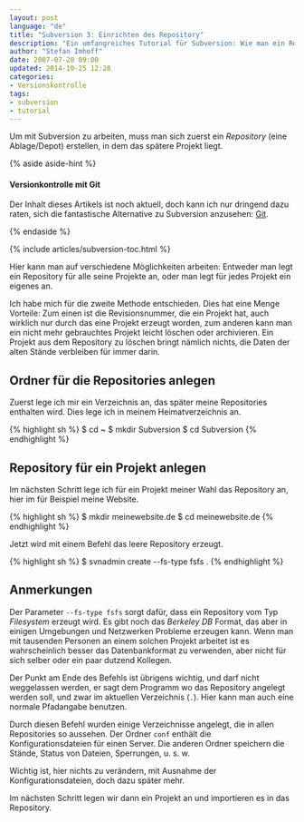 ```yaml
---
layout: post
language: "de"
title: "Subversion 3: Einrichten des Repository"
description: "Ein umfangreiches Tutorial für Subversion: Wie man ein Repository mit Subversion einrichtet."
author: "Stefan Imhoff"
date: 2007-07-20 09:00
updated: 2014-10-25 12:28
categories:
- Versionskontrolle
tags:
- subversion
- tutorial
---
```


Um mit Subversion zu arbeiten, muss man sich zuerst ein *Repository* (eine Ablage/Depot) erstellen, in dem das spätere Projekt liegt.

{% aside aside-hint  %}
<h4>Versionkontrolle mit Git</h4>
<p>Der Inhalt dieses Artikels ist noch aktuell, doch kann ich nur dringend dazu raten, sich die fantastische Alternative zu Subversion anzusehen: <a href="/2007/versionskontrolle-mit-git/">Git</a>.</p>
{% endaside %}

{% include articles/subversion-toc.html %}

Hier kann man auf verschiedene Möglichkeiten arbeiten: Entweder man legt ein Repository für alle seine Projekte an, oder man legt für jedes Projekt ein eigenes an.

Ich habe mich für die zweite Methode entschieden. Dies hat eine Menge Vorteile: Zum einen ist die Revisionsnummer, die ein Projekt hat, auch wirklich nur durch das eine Projekt erzeugt worden, zum anderen kann man ein nicht mehr gebrauchtes Projekt leicht löschen oder archivieren. Ein Projekt aus dem Repository zu löschen bringt nämlich nichts, die Daten der alten Stände verbleiben für immer darin.

## Ordner für die Repositories anlegen

Zuerst lege ich mir ein Verzeichnis an, das später meine Repositories enthalten wird. Dies lege ich in meinem Heimatverzeichnis an.

{% highlight sh %}
$ cd ~
$ mkdir Subversion
$ cd Subversion
{% endhighlight %}

## Repository für ein Projekt anlegen

Im nächsten Schritt lege ich für ein Projekt meiner Wahl das Repository an, hier im für Beispiel meine Website.

{% highlight sh %}
$ mkdir meinewebsite.de
$ cd meinewebsite.de
{% endhighlight %}

Jetzt wird mit einem Befehl das leere Repository erzeugt.

{% highlight sh %}
$ svnadmin create --fs-type fsfs .
{% endhighlight %}

## Anmerkungen

Der Parameter `--fs-type fsfs` sorgt dafür, dass ein Repository vom Typ *Filesystem* erzeugt wird. Es gibt noch das <cite>Berkeley DB</cite> Format, das aber in einigen Umgebungen und Netzwerken Probleme erzeugen kann. Wenn man mit tausenden Personen an einem solchen Projekt arbeitet ist es wahrscheinlich besser das Datenbankformat zu verwenden, aber nicht für sich selber oder ein paar dutzend Kollegen.

Der Punkt am Ende des Befehls ist übrigens wichtig, und darf nicht weggelassen werden, er sagt dem Programm wo das Repository angelegt werden soll, und zwar im aktuellen Verzeichnis (`.`). Hier kann man auch eine normale Pfadangabe benutzen.

Durch diesen Befehl wurden einige Verzeichnisse angelegt, die in allen Repositories so aussehen. Der Ordner `conf` enthält die Konfigurationsdateien für einen Server. Die anderen Ordner speichern die Stände, Status von Dateien, Sperrungen, u. s. w.

Wichtig ist, hier nichts zu verändern, mit Ausnahme der Konfigurationsdateien, doch dazu später mehr.

Im nächsten Schritt legen wir dann ein Projekt an und importieren es in das Repository.
